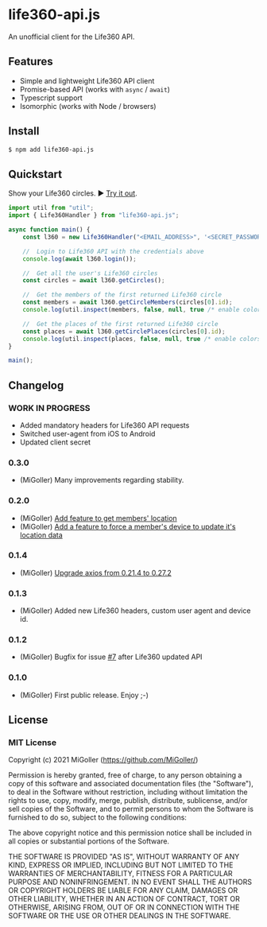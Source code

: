# life360-api.js

An unofficial client for the Life360 API.

## Features

- Simple and lightweight Life360 API client
- Promise-based API (works with `async` / `await`)
- Typescript support
- Isomorphic (works with Node / browsers)

## Install

```bash
$ npm add life360-api.js
```

## Quickstart

Show your Life360 circles. ▶️ [Try it out](https://runkit.com/).

```ts
import util from "util";
import { Life360Handler } from "life360-api.js";

async function main() {
    const l360 = new Life360Handler("<EMAIL_ADDRESS>", '<SECRET_PASSWORD>');

    //  Login to Life360 API with the credentials above
    console.log(await l360.login());

    //  Get all the user's Life360 circles
    const circles = await l360.getCircles();

    //  Get the members of the first returned Life360 circle
    const members = await l360.getCircleMembers(circles[0].id);
    console.log(util.inspect(members, false, null, true /* enable colors */));

    //  Get the places of the first returned Life360 circle
    const places = await l360.getCirclePlaces(circles[0].id);
    console.log(util.inspect(places, false, null, true /* enable colors */));
}

main();
```

## Changelog

<!--
  Placeholder for the next version (at the beginning of the line):
  ### **WORK IN PROGRESS**
-->
### **WORK IN PROGRESS**

- Added mandatory headers for Life360 API requests
- Switched user-agent from iOS to Android
- Updated client secret

### 0.3.0

- (MiGoller) Many improvements regarding stability.

### 0.2.0

- (MiGoller) [Add feature to get members' location](https://github.com/MiGoller/life360-api.js/issues/13)
- (MiGoller) [Add a feature to force a member's device to update it's location data](https://github.com/MiGoller/life360-api.js/issues/14)

### 0.1.4

- (MiGoller) [Upgrade axios from 0.21.4 to 0.27.2](https://github.com/MiGoller/life360-api.js/pull/12)

### 0.1.3

- (MiGoller) Added new Life360 headers, custom user agent and device id.

### 0.1.2

- (MiGoller) Bugfix for issue [#7](https://github.com/MiGoller/life360-api.js/issues/7) after Life360 updated API

### 0.1.0

- (MiGoller) First public release. Enjoy ;-)  

## License

### MIT License

Copyright (c) 2021 MiGoller (https://github.com/MiGoller/)

Permission is hereby granted, free of charge, to any person obtaining a copy
of this software and associated documentation files (the "Software"), to deal
in the Software without restriction, including without limitation the rights
to use, copy, modify, merge, publish, distribute, sublicense, and/or sell
copies of the Software, and to permit persons to whom the Software is
furnished to do so, subject to the following conditions:

The above copyright notice and this permission notice shall be included in all
copies or substantial portions of the Software.

THE SOFTWARE IS PROVIDED "AS IS", WITHOUT WARRANTY OF ANY KIND, EXPRESS OR
IMPLIED, INCLUDING BUT NOT LIMITED TO THE WARRANTIES OF MERCHANTABILITY,
FITNESS FOR A PARTICULAR PURPOSE AND NONINFRINGEMENT. IN NO EVENT SHALL THE
AUTHORS OR COPYRIGHT HOLDERS BE LIABLE FOR ANY CLAIM, DAMAGES OR OTHER
LIABILITY, WHETHER IN AN ACTION OF CONTRACT, TORT OR OTHERWISE, ARISING FROM,
OUT OF OR IN CONNECTION WITH THE SOFTWARE OR THE USE OR OTHER DEALINGS IN THE
SOFTWARE.
